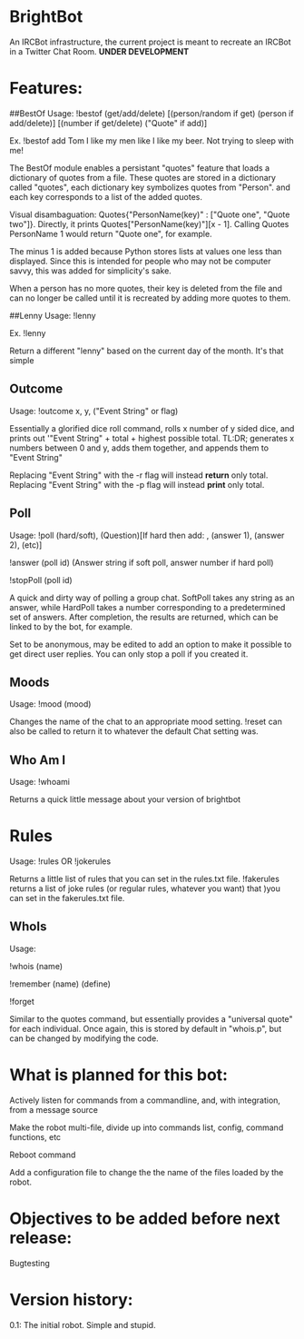 # BrightBot
An IRCBot infrastructure, the current project is meant to recreate an IRCBot in a Twitter Chat Room. **UNDER DEVELOPMENT**

# Features:
##BestOf
Usage: !bestof (get/add/delete) [(person/random if get) (person if add/delete)] [(number if get/delete) ("Quote" if add)]

Ex. !bestof add Tom I like my men like I like my beer. Not trying to sleep with me!

The BestOf module enables a persistant "quotes" feature that loads a dictionary of quotes from a file. These quotes are stored in  a dictionary called "quotes", each dictionary key symbolizes quotes from "Person". and each key corresponds to a list of the added quotes.

Visual disambaguation: Quotes{"PersonName(key)" : ["Quote one", "Quote two"]}. Directly, it prints Quotes["PersonName(key)"][x - 1]. Calling Quotes PersonName 1 would return "Quote one", for example.

The minus 1 is added because Python stores lists at values one less than displayed. Since this is intended for people who may not be computer savvy, this was added for simplicity's sake.

When a person has no more quotes, their key is deleted from the file and can no longer be called until it is recreated by adding more quotes to them.

##Lenny
Usage: !lenny

Ex. !lenny

Return a different "lenny" based on the current day of the month. It's that simple

## Outcome
Usage: !outcome x, y, ("Event String" or flag)

Essentially a glorified dice roll command, rolls x number of y sided dice, and prints out '"Event String" + total + highest possible total. TL:DR; generates x numbers between 0 and y, adds them together, and appends them to  "Event String"

Replacing "Event String" with the -r flag will instead **return** only total.
Replacing "Event String" with the -p flag will instead **print** only total.

## Poll
Usage: !poll (hard/soft), (Question)[If hard then add: , (answer 1), (answer 2), (etc)]

!answer (poll id) (Answer string if soft poll, answer number if hard poll)

!stopPoll (poll id)

A quick and dirty way of polling a group chat. SoftPoll takes any string as an answer, while HardPoll takes a number corresponding to a predetermined set of answers. After completion, the results are returned, which can be linked to by the bot, for example. 

Set to be anonymous, may be edited to add an option to make it possible to get direct user replies. You can only stop a poll if you created it.

## Moods
Usage: !mood (mood)

Changes the name of the chat to an appropriate mood setting. !reset can also be called to return it to whatever the default Chat setting was. 

## Who Am I
Usage: !whoami

Returns a quick little message about your version of brightbot

# Rules 
Usage: !rules OR !jokerules

Returns a little list of rules that you can set in the rules.txt file. !fakerules returns a list of joke rules (or regular rules, whatever you want) that )you can set in the fakerules.txt file. 

## WhoIs
Usage: 

!whois (name)

!remember (name) (define)

!forget

Similar to the quotes command, but essentially provides a "universal quote" for each individual. Once again, this is stored by default in "whois.p", but can be changed by modifying the code. 

# What is  planned for this bot:

Actively listen for commands from a commandline, and, with integration, from a message source

Make the robot multi-file, divide up into commands list, config, command functions, etc

Reboot command

Add a configuration file to change the the name of the files loaded by the robot.

# Objectives to be added before next release:

Bugtesting

# Version history:

0.1: The initial robot. Simple and stupid.
